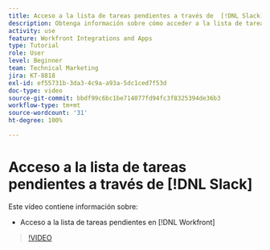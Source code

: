 ```yaml
---
title: Acceso a la lista de tareas pendientes a través de  [!DNL Slack]
description: Obtenga información sobre cómo acceder a la lista de tareas pendientes en  [!DNL Workfront]
activity: use
feature: Workfront Integrations and Apps
type: Tutorial
role: User
level: Beginner
team: Technical Marketing
jira: KT-8818
exl-id: ef55731b-3da3-4c9a-a93a-5dc1ced7f53d
doc-type: video
source-git-commit: bbdf99c6bc1be714077fd94fc3f8325394de36b3
workflow-type: tm+mt
source-wordcount: '31'
ht-degree: 100%

---
```


# Acceso a la lista de tareas pendientes a través de [!DNL Slack]

Este vídeo contiene información sobre:

* Acceso a la lista de tareas pendientes en [!DNL Workfront]

>[!VIDEO](https://video.tv.adobe.com/v/3437923/?quality=12&learn=on&enablevpops=1&captions=spa)
